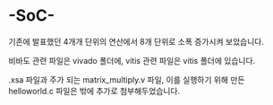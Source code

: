 # -SoC-

기존에 발표했던 4개개 단위의 연산에서 8개 단위로 소폭 증가시켜 보았습니다.

비바도 관련 파일은 vivado 폴더에, vitis 관련 파일은 vitis 폴더에 있습니다.

.xsa 파일과 주가 되는 matrix_multiply.v 파일, 이를 실행하기 위해 만든 helloworld.c 파일은 밖에 추가로 첨부해두었습니다.
